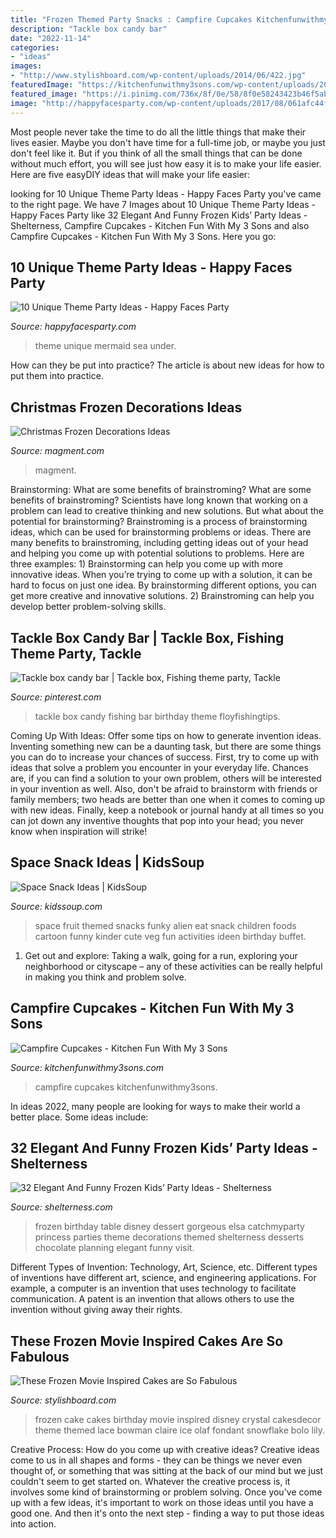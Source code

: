 ```yaml
---
title: "Frozen Themed Party Snacks : Campfire Cupcakes Kitchenfunwithmy3sons"
description: "Tackle box candy bar"
date: "2022-11-14"
categories:
- "ideas"
images:
- "http://www.stylishboard.com/wp-content/uploads/2014/06/422.jpg"
featuredImage: "https://kitchenfunwithmy3sons.com/wp-content/uploads/2017/08/campfire-cupcakes-4-1.jpg"
featured_image: "https://i.pinimg.com/736x/8f/0e/58/8f0e58243423b46f5ab18cf41efc3ef4--tackle-box-th-birthday.jpg"
image: "http://happyfacesparty.com/wp-content/uploads/2017/08/061afc44f5c3b002e46f9fed9352737d.jpg"
---
```



Most people never take the time to do all the little things that make their lives easier. Maybe you don't have time for a full-time job, or maybe you just don't feel like it. But if you think of all the small things that can be done without much effort, you will see just how easy it is to make your life easier. Here are five easyDIY ideas that will make your life easier: 

	

		
looking for 10 Unique Theme Party Ideas - Happy Faces Party you've came to the right page. We have 7 Images about 10 Unique Theme Party Ideas - Happy Faces Party like 32 Elegant And Funny Frozen Kids’ Party Ideas - Shelterness, Campfire Cupcakes - Kitchen Fun With My 3 Sons and also Campfire Cupcakes - Kitchen Fun With My 3 Sons. Here you go:
		
    
## 10 Unique Theme Party Ideas - Happy Faces Party

<img loading=lazy src="http://happyfacesparty.com/wp-content/uploads/2017/08/061afc44f5c3b002e46f9fed9352737d.jpg" onerror="this.onerror=null;this.src='https://tse4.mm.bing.net/th?id=OIP.LtvcQbEKNtQZ_01sy3iDNQHaLH&amp;pid=15.1';" alt="10 Unique Theme Party Ideas - Happy Faces Party">

_Source: happyfacesparty.com_

>theme unique mermaid sea under. 

	

How can they be put into practice?
The article is about new ideas for how to put them into practice.

    
## Christmas Frozen Decorations Ideas

<img loading=lazy src="http://magment.com/wp-content/uploads/2015/11/Christmas-Frozen-Decoration-6.jpg" onerror="this.onerror=null;this.src='https://tse2.mm.bing.net/th?id=OIP.yr3L4_ijVfwUTV1UI0rR9wHaNI&amp;pid=15.1';" alt="Christmas Frozen Decorations Ideas">

_Source: magment.com_

>magment. 

	

Brainstorming: What are some benefits of brainstroming?
What are some benefits of brainstroming? Scientists have long known that working on a problem can lead to creative thinking and new solutions. But what about the potential for brainstorming? Brainstroming is a process of brainstorming ideas, which can be used for brainstorming problems or ideas. There are many benefits to brainstroming, including getting ideas out of your head and helping you come up with potential solutions to problems. Here are three examples: 1) Brainstorming can help you come up with more innovative ideas. When you’re trying to come up with a solution, it can be hard to focus on just one idea. By brainstorming different options, you can get more creative and innovative solutions. 2) Brainstroming can help you develop better problem-solving skills.

    
## Tackle Box Candy Bar | Tackle Box, Fishing Theme Party, Tackle

<img loading=lazy src="https://i.pinimg.com/736x/8f/0e/58/8f0e58243423b46f5ab18cf41efc3ef4--tackle-box-th-birthday.jpg" onerror="this.onerror=null;this.src='https://tse3.mm.bing.net/th?id=OIP.vaPVQqQ3hbsHte66WF8EgQHaJ3&amp;pid=15.1';" alt="Tackle box candy bar | Tackle box, Fishing theme party, Tackle">

_Source: pinterest.com_

>tackle box candy fishing bar birthday theme floyfishingtips. 

	

Coming Up With Ideas: Offer some tips on how to generate invention ideas.
Inventing something new can be a daunting task, but there are some things you can do to increase your chances of success. First, try to come up with ideas that solve a problem you encounter in your everyday life. Chances are, if you can find a solution to your own problem, others will be interested in your invention as well. Also, don't be afraid to brainstorm with friends or family members; two heads are better than one when it comes to coming up with new ideas. Finally, keep a notebook or journal handy at all times so you can jot down any inventive thoughts that pop into your head; you never know when inspiration will strike!

    
## Space Snack Ideas | KidsSoup

<img loading=lazy src="https://www.kidssoup.com/sites/default/files/media/UFOsnack.jpg" onerror="this.onerror=null;this.src='https://tse2.mm.bing.net/th?id=OIP.gfrq2P8i2n2_KyEVpEi1UwAAAA&amp;pid=15.1';" alt="Space Snack Ideas | KidsSoup">

_Source: kidssoup.com_

>space fruit themed snacks funky alien eat snack children foods cartoon funny kinder cute veg fun activities ideen birthday buffet. 

	

1. Get out and explore: Taking a walk, going for a run, exploring your neighborhood or cityscape – any of these activities can be really helpful in making you think and problem solve. 

    
## Campfire Cupcakes - Kitchen Fun With My 3 Sons

<img loading=lazy src="https://kitchenfunwithmy3sons.com/wp-content/uploads/2017/08/campfire-cupcakes-4-1.jpg" onerror="this.onerror=null;this.src='https://tse4.mm.bing.net/th?id=OIP.WUF4n9y6fq9PTOgkBfXDFgHaJ6&amp;pid=15.1';" alt="Campfire Cupcakes - Kitchen Fun With My 3 Sons">

_Source: kitchenfunwithmy3sons.com_

>campfire cupcakes kitchenfunwithmy3sons. 

	

In ideas 2022, many people are looking for ways to make their world a better place. Some ideas include:

    
## 32 Elegant And Funny Frozen Kids’ Party Ideas - Shelterness

<img loading=lazy src="https://i.shelterness.com/2016/10/11-gorgeous-dessert-table-at-a-Frozen-birthday-party.jpg" onerror="this.onerror=null;this.src='https://tse4.mm.bing.net/th?id=OIP.rErODowuHdB6WQtwGj49xAHaLG&amp;pid=15.1';" alt="32 Elegant And Funny Frozen Kids’ Party Ideas - Shelterness">

_Source: shelterness.com_

>frozen birthday table disney dessert gorgeous elsa catchmyparty princess parties theme decorations themed shelterness desserts chocolate planning elegant funny visit. 

	

Different Types of Invention: Technology, Art, Science, etc.
Different types of inventions have different art, science, and engineering applications. For example, a computer is an invention that uses technology to facilitate communication. A patent is an invention that allows others to use the invention without giving away their rights.

    
## These Frozen Movie Inspired Cakes Are So Fabulous

<img loading=lazy src="http://www.stylishboard.com/wp-content/uploads/2014/06/422.jpg" onerror="this.onerror=null;this.src='https://tse1.mm.bing.net/th?id=OIP.-tUAQdbEY6Q3GZE8ZIojyAHaK2&amp;pid=15.1';" alt="These Frozen Movie Inspired Cakes are So Fabulous">

_Source: stylishboard.com_

>frozen cake cakes birthday movie inspired disney crystal cakesdecor theme themed lace bowman claire ice olaf fondant snowflake bolo lily. 

	

Creative Process: How do you come up with creative ideas?
Creative ideas come to us in all shapes and forms - they can be things we never even thought of, or something that was sitting at the back of our mind but we just couldn't seem to get started on.
Whatever the creative process is, it involves some kind of brainstorming or problem solving. Once you've come up with a few ideas, it's important to work on those ideas until you have a good one. And then it's onto the next step - finding a way to put those ideas into action.

